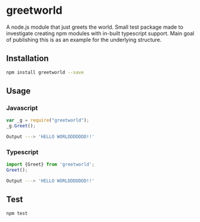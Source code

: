 # greetworld
A node.js module that just greets the world.
Small test package made to investigate creating npm modules with in-built typescript support.
Main goal of publishing this is as an example for the underlying structure.

## Installation
```sh
npm install greetworld --save
```

## Usage

### Javascript
```javascript
var _g = require("greetworld");
_g.Greet();
```
```sh
Output ---> 'HELLO WORLDDDDDDD!!'
```

### Typescript
```typescript
import {Greet} from 'greetworld';
Greet(); 
```
```sh
Output ---> 'HELLO WORLDDDDDDD!!'
```

## Test
```sh
npm test
```

